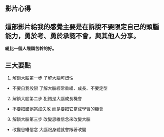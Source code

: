 ## 影片心得

##  這部影片給我的感覺主要是在訴說不要限定自己的頭腦能力，勇於考、勇於承認不會，與其他人分享。
**總比一個人埋頭苦幹的好。**

## 三大要點

1. 解鎖大腦第一步 了解大腦可塑性
* 不要自我設限 了解大腦經常重組、成長、不要定型
2. 解鎖大腦第二步 犯錯是大腦成長機會
* 不要把錯誤當成失敗 而是要把它當成學習的機會
3. 解鎖大腦第三步 改變思維信念來改變大腦
* 改變思維信念 大腦跟身體就會跟著改變

